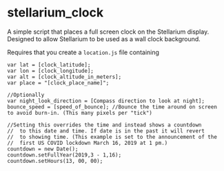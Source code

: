 # stellarium_clock
A simple script that places a full screen clock on the Stellarium display. Designed to allow Stellarium to be used as a wall clock background.

Requires that you create a `location.js` file containing
```
var lat = [clock_latitude];
var lon = [clock_longitude];
var alt = [clock_altitude_in_meters];
var place = "[clock_place_name]";

//Optionally
var night_look_direction = [Compass direction to look at night];
bounce_speed = [speed_of_bounce]; //Bounce the time around on screen to avoid burn-in. (This many pixels per "tick")

//Setting this overrides the time and instead shows a countdown
//  to this date and time. If date is in the past it will revert
//  to showing time. (This example is set to the announcement of the
//  first US COVID lockdown March 16, 2019 at 1 pm.)
countdown = new Date();
countdown.setFullYear(2019,3 - 1,16);
countdown.setHours(13, 00, 00);
 ```